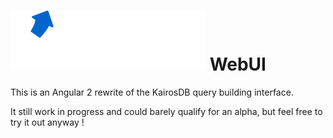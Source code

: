 # ![KairosDB](kairosdb_dark.png) WebUI

This is an Angular 2 rewrite of the KairosDB query building interface.

It still work in progress and could barely qualify for an alpha, but feel free to try it out anyway !
